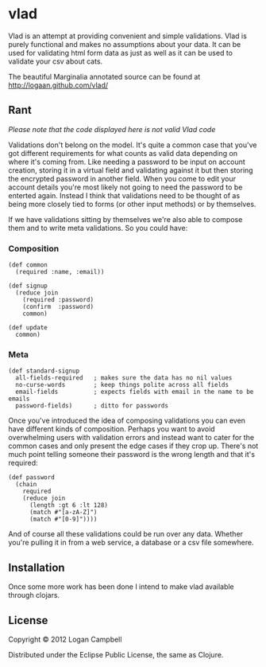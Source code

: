 # vlad

Vlad is an attempt at providing convenient and simple validations. Vlad is
purely functional and makes no assumptions about your data. It can be used for
validating html form data as just as well as it can be used to validate your
csv about cats.

The beautiful Marginalia annotated source can be found at
http://logaan.github.com/vlad/

## Rant

*Please note that the code displayed here is not valid Vlad code*

Validations don't belong on the model. It's quite a common case that you've got
different requirements for what counts as valid data depending on where it's
coming from. Like needing a password to be input on account creation, storing
it in a virtual field and validating against it but then storing the encrypted
password in another field. When you come to edit your account details you're
most likely not going to need the password to be enterted again. Instead I
think that validations need to be thought of as being more closely tied to
forms (or other input methods) or by themselves.

If we have validations sitting by themselves we're also able to compose them
and to write meta validations. So you could have:

### Composition

    (def common
      (required :name, :email))

    (def signup
      (reduce join
        (required :password)
        (confirm  :password)
        common)

    (def update
      common)

### Meta

    (def standard-signup
      all-fields-required   ; makes sure the data has no nil values
      no-curse-words        ; keep things polite across all fields
      email-fields          ; expects fields with email in the name to be emails
      password-fields)      ; ditto for passwords

Once you've introduced the idea of composing validations you can even have
different kinds of composition. Perhaps you want to avoid overwhelming users
with validation errors and instead want to cater for the common cases and only
present the edge cases if they crop up. There's not much point telling someone
their password is the wrong length and that it's required:

    (def password
      (chain
        required
        (reduce join
          (length :gt 6 :lt 128)
          (match #"[a-zA-Z]")
          (match #"[0-9]"))))

And of course all these validations could be run over any data. Whether you're
pulling it in from a web service, a database or a csv file somewhere.

## Installation

Once some more work has been done I intend to make vlad available through
clojars.

## License

Copyright © 2012 Logan Campbell

Distributed under the Eclipse Public License, the same as Clojure.
